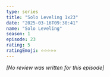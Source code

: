 ```yaml
---
type: series
title: "Solo Leveling 1x23"
date: "2025-03-16T09:30:41"
name: "Solo Leveling"
season: 1
episode: 23
rating: 5
ratingEmoji: ⭐️⭐️⭐️⭐️⭐️
---
```


*[No review was written for this episode]*
